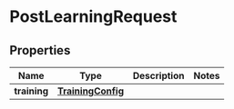 

# PostLearningRequest


## Properties

| Name | Type | Description | Notes |
|------------ | ------------- | ------------- | -------------|
|**training** | [**TrainingConfig**](TrainingConfig.md) |  |  |



